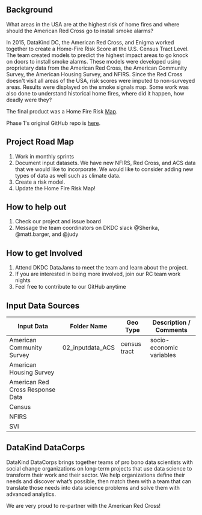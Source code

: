 

## Background

What areas in the USA are at the highest risk of home fires and where should the American Red Cross go to install smoke alarms?

In 2015, DataKind DC, the American Red Cross, and Enigma worked together to create a Home-Fire Risk Score at the U.S. Census Tract Level. The team created models to predict the highest impact areas to go knock on doors to install smoke alarms. These models were developed using proprietary data from the American Red Cross, the American Community Survey, the American Housing Survey, and NFIRS. Since the Red Cross doesn't visit all areas of the USA, risk scores were imputed to non-surveyed areas. Results were displayed on the smoke signals map. Some work was also done to understand historical home fires, where did it happen, how deadly were they?

The final product was a Home Fire Risk <a href="http://www.datakind.org/blog/american-red-cross-and-datakind-team-up-to-prevent-home-fire-deaths-and-injuries">Map</a>.

Phase 1's original GitHub repo is <a href="https://github.com/DataKind-DC/smoke_alarm_models">here</a>.


## Project Road Map
1. Work in monthly sprints
2. Document input datasets.  We have new NFIRS, Red Cross, and ACS data that we would like to incorporate. We would like to consider adding new types of data as well such as climate data.
3. Create a risk model.
4. Update the Home Fire Risk Map!

## How to help out
1. Check our project and issue board
2. Message the team coordinators on DKDC slack @Sherika, @matt.barger, and @judy

## How to get Involved
1. Attend DKDC DataJams to meet the team and learn about the project.  
2. If you are interested in being more involved, join our RC team work nights
3. Feel free to contribute to our GitHub anytime


## Input Data Sources


Input Data | Folder Name | Geo Type |  Description / Comments
-------|-----------|-------------|-------------
American Community Survey | 02_inputdata_ACS | census tract | socio-economic variables
American Housing Survey | | | 
American Red Cross Response Data  | | |
Census  | | |
NFIRS  | | |
SVI  | | |

## DataKind DataCorps

DataKind DataCorps brings together teams of pro bono data scientists with social change organizations on long-term projects that use data science to transform their work and their sector. We help organizations define their needs and discover what’s possible, then match them with a team that can translate those needs into data science problems and solve them with advanced analytics.

We are very proud to re-partner with the American Red Cross!
